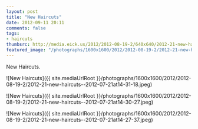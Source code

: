 ```yaml
---
layout: post
title: "New Haircuts"
date: 2012-09-11 20:11
comments: false
tags:
- haircuts
thumbsrc: http://media.eick.us/2012/2012-08-19-2/640x640/2012-21-new-haircuts--2012-07-21at14-30-27.jpeg
featured_image: "/photographs/1600x1600/2012/2012-08-19-2/2012-21-new-haircuts--2012-07-21at14-31-18.jpeg"
---
```

New Haircuts.

![New Haircuts]({{ site.mediaUrlRoot }}/photographs/1600x1600/2012/2012-08-19-2/2012-21-new-haircuts--2012-07-21at14-31-18.jpeg)


![New Haircuts]({{ site.mediaUrlRoot }}/photographs/1600x1600/2012/2012-08-19-2/2012-21-new-haircuts--2012-07-21at14-30-27.jpeg)


![New Haircuts]({{ site.mediaUrlRoot }}/photographs/1600x1600/2012/2012-08-19-2/2012-21-new-haircuts--2012-07-21at14-27-37.jpeg)

